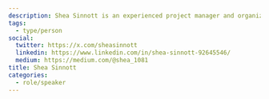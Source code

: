 ```yaml
---
description: Shea Sinnott is an experienced project manager and organizer with a background in social and environmental justice working with organizations like OpenMedia, Leadnow, Next Up, and the David Suzuki Foundation. Shea holds an MEd in Education and Community Development, and is passionate about bringing people and organizations together, across sectors and issues, to work for a better world (for all of us).
tags:
  - type/person
social:
  twitter: https://x.com/sheasinnott
  linkedin: https://www.linkedin.com/in/shea-sinnott-92645546/
  medium: https://medium.com/@shea_1081
title: Shea Sinnott
categories:
  - role/speaker
---
```

